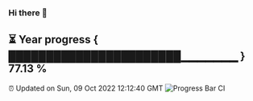 ### Hi there 👋
⏳ Year progress { ███████████████████████▁▁▁▁▁▁▁ } 77.13 %
---
⏰ Updated on Sun, 09 Oct 2022 12:12:40 GMT
![Progress Bar CI](https://github.com/Moyi321/Moyi321/workflows/Progress%20Bar%20CI/badge.svg)
